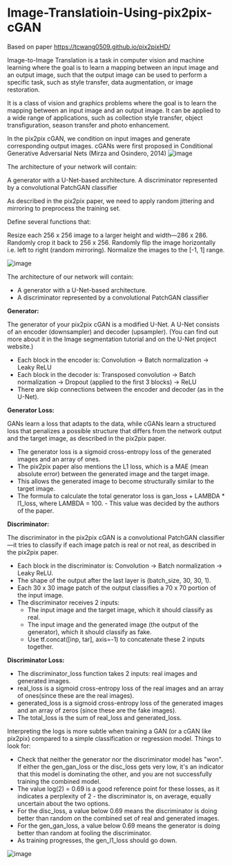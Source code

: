 # Image-Translatioin-Using-pix2pix-cGAN

Based on paper https://tcwang0509.github.io/pix2pixHD/

Image-to-Image Translation is a task in computer vision and machine learning where the goal is to learn a mapping between an input image and an output image, such that the output image can be used to perform a specific task, such as style transfer, data augmentation, or image restoration.

It is a class of vision and graphics problems where the goal is to learn the mapping between an input image and an output image. It can be applied to a wide range of applications, such as collection style transfer, object transfiguration, season transfer and photo enhancement.

In the pix2pix cGAN, we condition on input images and generate corresponding output images. cGANs were first proposed in Conditional Generative Adversarial Nets (Mirza and Osindero, 2014)
![image](https://github.com/Harshith1234567/Image-Translatioin-Using-pix2pix-cGAN/assets/53342028/bae86677-2e0f-43a5-9aeb-8117d4b16e39)

The architecture of your network will contain:

A generator with a U-Net-based architecture.
A discriminator represented by a convolutional PatchGAN classifier

As described in the pix2pix paper, we need to apply random jittering and mirroring to preprocess the training set.

Define several functions that:

Resize each 256 x 256 image to a larger height and width—286 x 286.
Randomly crop it back to 256 x 256.
Randomly flip the image horizontally i.e. left to right (random mirroring).
Normalize the images to the [-1, 1] range.

![image](https://github.com/Harshith1234567/Image-Translatioin-Using-pix2pix-cGAN/assets/53342028/a05971e3-3d66-4e89-b4d7-fb8042c372a0)

The architecture of our network will contain:

- A generator with a U-Net-based architecture.
- A discriminator represented by a convolutional PatchGAN classifier

<b> Generator: </b>

The generator of your pix2pix cGAN is a modified U-Net. A U-Net consists of an encoder (downsampler) and decoder (upsampler). (You can find out more about it in the Image segmentation tutorial and on the U-Net project website.)

- Each block in the encoder is: Convolution -> Batch normalization -> Leaky ReLU
- Each block in the decoder is: Transposed convolution -> Batch normalization -> Dropout (applied to the first 3 blocks) -> ReLU
- There are skip connections between the encoder and decoder (as in the U-Net).

<b> Generator Loss: </b>

GANs learn a loss that adapts to the data, while cGANs learn a structured loss that penalizes a possible structure that differs from the network output and the target image, as described in the pix2pix paper.

- The generator loss is a sigmoid cross-entropy loss of the generated images and an array of ones.
- The pix2pix paper also mentions the L1 loss, which is a MAE (mean absolute error) between the generated image and the target image.
- This allows the generated image to become structurally similar to the target image.
- The formula to calculate the total generator loss is gan_loss + LAMBDA * l1_loss, where LAMBDA = 100. - This value was decided by the authors of the paper.

<b> Discriminator: </b>

The discriminator in the pix2pix cGAN is a convolutional PatchGAN classifier—it tries to classify if each image patch is real or not real, as described in the pix2pix paper.

- Each block in the discriminator is: Convolution -> Batch normalization -> Leaky ReLU.
- The shape of the output after the last layer is (batch_size, 30, 30, 1).
- Each 30 x 30 image patch of the output classifies a 70 x 70 portion of the input image.
- The discriminator receives 2 inputs:
    - The input image and the target image, which it should classify as real.
    - The input image and the generated image (the output of the generator), which it should classify as fake.
    - Use tf.concat([inp, tar], axis=-1) to concatenate these 2 inputs together.
    

<b> Discriminator Loss: </b>

- The discriminator_loss function takes 2 inputs: real images and generated images.
- real_loss is a sigmoid cross-entropy loss of the real images and an array of ones(since these are the real images).
- generated_loss is a sigmoid cross-entropy loss of the generated images and an array of zeros (since these are the fake images).
- The total_loss is the sum of real_loss and generated_loss.

Interpreting the logs is more subtle when training a GAN (or a cGAN like pix2pix) compared to a simple classification or regression model. Things to look for:

- Check that neither the generator nor the discriminator model has "won". If either the gen_gan_loss or the disc_loss gets very low, it's an indicator that this model is dominating the other, and you are not successfully training the combined model.
- The value log(2) = 0.69 is a good reference point for these losses, as it indicates a perplexity of 2 - the discriminator is, on average, equally uncertain about the two options.
- For the disc_loss, a value below 0.69 means the discriminator is doing better than random on the combined set of real and generated images.
- For the gen_gan_loss, a value below 0.69 means the generator is doing better than random at fooling the discriminator.
- As training progresses, the gen_l1_loss should go down.

![image](https://github.com/Harshith1234567/Image-Translatioin-Using-pix2pix-cGAN/assets/53342028/b7e67980-e659-423e-9546-426a2353caee)
